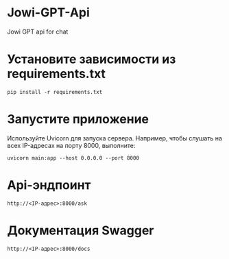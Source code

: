 # Jowi-GPT-Api
Jowi GPT api for chat

# Установите зависимости из requirements.txt
`pip install -r requirements.txt`

# Запустите приложение
Используйте Uvicorn для запуска сервера. Например, чтобы слушать на всех IP-адресах на порту 8000, выполните:

`uvicorn main:app --host 0.0.0.0 --port 8000`

# Api-эндпоинт
`http://<IP-адрес>:8000/ask`

# Документация Swagger
`http://<IP-адрес>:8000/docs`
